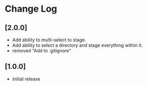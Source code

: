 # Change Log

## [2.0.0]

- Add ability to multi-select to stage.
- Add ability to select a directory and stage everything within it.
- removed "Add to .gitignore"

## [1.0.0]

- Initial release

